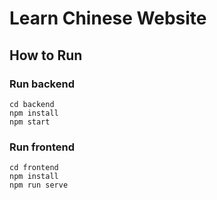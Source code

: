 # Learn Chinese Website
## How to Run
### Run backend
  ```
  cd backend
  npm install
  npm start
  ```
### Run frontend
  ```
  cd frontend
  npm install
  npm run serve
  ```

